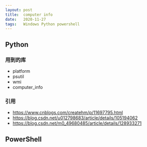 ```yaml
---
layout: post
title:  computer info
date:   2020-11-27
tags:   Windows Python powershell
---
```


## Python

### 用到的库

- platform
- psutil
- wmi
- computer_info

### 引用

- <a href="https://www.cnblogs.com/createhm/p/11697795.html" target="_blank">https://www.cnblogs.com/createhm/p/11697795.html</a>
- <a href="https://blog.csdn.net/u012798683/article/details/105194062" target="_blank">https://blog.csdn.net/u012798683/article/details/105194062</a>
- <a href="https://blog.csdn.net/m0_49680485/article/details/128933271" target="_blank">https://blog.csdn.net/m0_49680485/article/details/128933271</a>

## PowerShell
